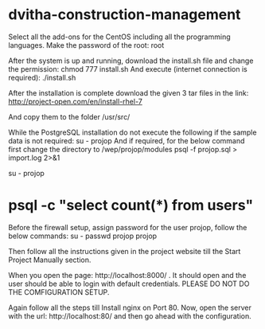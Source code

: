 # dvitha-construction-management

Select all the add-ons for the CentOS including all the programming languages.
Make the password of the root: root

After the system is up and running, download the install.sh file and change the permission:
chmod 777 install.sh
And execute (internet connection is required):
./install.sh

After the installation is complete download the given 3 tar files in the link:
http://project-open.com/en/install-rhel-7

And copy them to the folder /usr/src/

While the PostgreSQL installation do not execute the following if the sample data is not required:
su - projop
And if required, for the below command first change the directory to /wep/projop/modules
psql -f projop.sql > import.log 2>&1

su - projop
# psql -c "select count(*) from users"

Before the firewall setup, assign password for the user projop, follow the below commands:
su - 
<enter the root password>
passwd projop
projop

Then follow all the instructions given in the project website till the Start Project Manually section.

When you open the page: http://localhost:8000/ . It should open and the user should be able to login with default credentials. 
PLEASE DO NOT DO THE COMFIGURATION SETUP.

Again follow all the steps till Install nginx on Port 80. 
Now, open the server with the url: http://localhost:80/ and then go ahead with the configuration.
